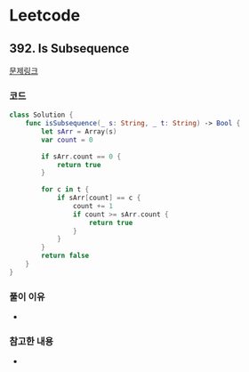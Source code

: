 # Leetcode

## 392. Is Subsequence


[문제링크](https://leetcode.com/problems/is-subsequence/)


### 코드

```swift
class Solution {
    func isSubsequence(_ s: String, _ t: String) -> Bool {
        let sArr = Array(s)
        var count = 0
        
        if sArr.count == 0 {
            return true
        }
        
        for c in t {
            if sArr[count] == c {
                count += 1
                if count >= sArr.count {
                    return true
                }
            }
        }
        return false
    }
}


```

### 풀이 이유
-

### 참고한 내용
- 